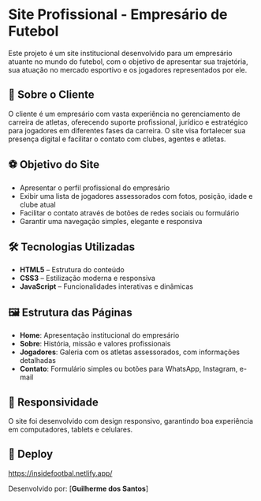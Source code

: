 # Site Profissional - Empresário de Futebol

Este projeto é um site institucional desenvolvido para um empresário atuante no mundo do futebol, com o objetivo de apresentar sua trajetória, sua atuação no mercado esportivo e os jogadores representados por ele.

## 💼 Sobre o Cliente

O cliente é um empresário com vasta experiência no gerenciamento de carreira de atletas, oferecendo suporte profissional, jurídico e estratégico para jogadores em diferentes fases da carreira. O site visa fortalecer sua presença digital e facilitar o contato com clubes, agentes e atletas.

## ⚽ Objetivo do Site

- Apresentar o perfil profissional do empresário
- Exibir uma lista de jogadores assessorados com fotos, posição, idade e clube atual
- Facilitar o contato através de botões de redes sociais ou formulário
- Garantir uma navegação simples, elegante e responsiva

## 🛠️ Tecnologias Utilizadas

- **HTML5** – Estrutura do conteúdo
- **CSS3** – Estilização moderna e responsiva
- **JavaScript** – Funcionalidades interativas e dinâmicas

## 🖼️ Estrutura das Páginas

- **Home**: Apresentação institucional do empresário
- **Sobre**: História, missão e valores profissionais
- **Jogadores**: Galeria com os atletas assessorados, com informações detalhadas
- **Contato**: Formulário simples ou botões para WhatsApp, Instagram, e-mail

## 📱 Responsividade

O site foi desenvolvido com design responsivo, garantindo boa experiência em computadores, tablets e celulares.

## 🔗 Deploy

https://insidefootbal.netlify.app/

Desenvolvido por: [**Guilherme dos Santos**]
